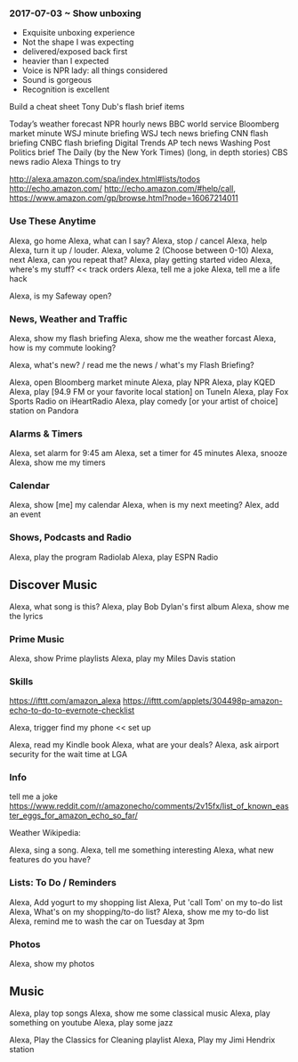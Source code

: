 
### 2017-07-03 ~ Show unboxing

* Exquisite unboxing experience
* Not the shape I was expecting
* delivered/exposed back first
* heavier than I expected
* Voice is NPR lady: all things considered
* Sound is gorgeous
* Recognition is excellent


Build a cheat sheet
Tony Dub's flash brief items

Today’s weather forecast
NPR hourly news
BBC world service
Bloomberg market minute
WSJ minute briefing
WSJ tech news briefing
CNN flash briefing
CNBC flash briefing
Digital Trends
AP tech news
Washing Post Politics brief
The Daily (by the New York Times) (long, in depth stories)
CBS news radio
Alexa Things to try


http://alexa.amazon.com/spa/index.html#lists/todos
http://echo.amazon.com/
http://echo.amazon.com/#help/call,
https://www.amazon.com/gp/browse.html?node=16067214011

### Use These Anytime

Alexa, go home
Alexa, what can I say?
Alexa, stop / cancel
Alexa, help
Alexa, turn it up / louder.
Alexa, volume 2 (Choose between 0-10)
Alexa, next
Alexa, can you repeat that?
Alexa, play getting started video
Alexa, where's my stuff? << track orders
Alexa, tell me a joke
Alexa, tell me a life hack

Alexa, is my Safeway open?

### News, Weather and Traffic

Alexa, show my flash briefing
Alexa, show me the weather forcast
Alexa, how is my commute looking?

Alexa, what's new? / read me the news / what's my Flash Briefing?

Alexa, open Bloomberg market minute
Alexa, play NPR
Alexa, play KQED
Alexa, play [94.9 FM or your favorite local station] on TuneIn
Alexa, play Fox Sports Radio on iHeartRadio
Alexa, play comedy [or your artist of choice] station on Pandora

### Alarms & Timers

Alexa, set alarm for 9:45 am
Alexa, set a timer for 45 minutes
Alexa, snooze
Alexa, show me my timers

### Calendar

Alexa, show [me] my calendar
Alexa, when is my next meeting?
Alex, add an event

### Shows, Podcasts and Radio

Alexa, play the program Radiolab
Alexa, play ESPN Radio

## Discover Music

Alexa, what song is this?
Alexa, play Bob Dylan's first album
Alexa, show me the lyrics

### Prime Music

Alexa, show Prime playlists
Alexa, play my Miles Davis station

### Skills

https://ifttt.com/amazon_alexa
https://ifttt.com/applets/304498p-amazon-echo-to-do-to-evernote-checklist


Alexa, trigger find my phone  << set up

Alexa, read my Kindle book
Alexa, what are your deals?
Alexa, ask airport security for the wait time at LGA

### Info

tell me a joke
https://www.reddit.com/r/amazonecho/comments/2v15fx/list_of_known_easter_eggs_for_amazon_echo_so_far/

Weather
Wikipedia: <item>

Alexa, sing a song.
Alexa, tell me something interesting
Alexa, what new features do you have?


### Lists: To Do / Reminders

Alexa, Add yogurt to my shopping list
Alexa, Put 'call Tom' on my to-do list
Alexa, What's on my shopping/to-do list?
Alexa, show me my to-do list
Alexa, remind me to wash the car on Tuesday at 3pm

### Photos

Alexa, show my photos

## Music

Alexa, play top songs
Alexa, show me some classical music
Alexa, play something on youtube
Alexa, play some jazz

Alexa, Play the Classics for Cleaning playlist
Alexa, Play my Jimi Hendrix station

